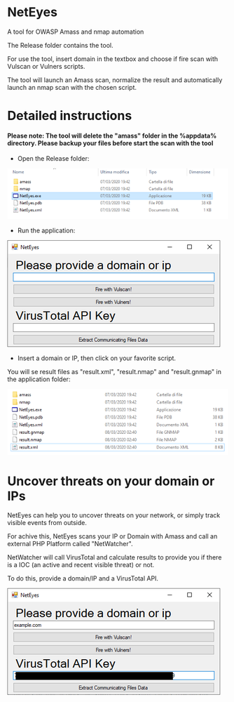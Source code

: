 # NetEyes
A tool for OWASP Amass and nmap automation

The Release folder contains the tool.

For use the tool, insert domain in the textbox and choose if fire scan with Vulscan or Vulners scripts.

The tool will launch an Amass scan, normalize the result and automatically launch an nmap scan with the chosen script.

# Detailed instructions

#### Please note: The tool will delete the "amass" folder in the %appdata% directory. Please backup your files before start the scan with the tool

- Open the Release folder:

![Release Folder](https://raw.githubusercontent.com/randomtable/NetEyes/master/Images/1.png)

- Run the application:

![Application](https://raw.githubusercontent.com/randomtable/NetEyes/master/Images/4.png)

- Insert a domain or IP, then click on your favorite script.

You will se result files as "result.xml", "result.nmap" and "result.gnmap" in the application folder:

![Result](https://raw.githubusercontent.com/randomtable/NetEyes/master/Images/3.png)

# Uncover threats on your domain or IPs

NetEyes can help you to uncover threats on your network, or simply track visible events from outside.

For achive this, NetEyes scans your IP or Domain with Amass and call an external PHP Platform called "NetWatcher".

NetWatcher will call VirusTotal and calculate results to provide you if there is a IOC (an active and recent visible threat) or not.

To do this, provide a domain/IP and a VirusTotal API.

![VirusTotal](https://raw.githubusercontent.com/randomtable/NetEyes/master/Images/5.png)
